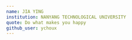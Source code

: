 ```yaml
---
name: JIA YING
institution: NANYANG TECHNOLOGICAL UNIVERSITY
quote: Do what makes you happy
github_user: ychoux
---
```

